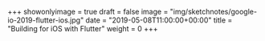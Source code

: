 +++
showonlyimage = true
draft = false
image = "img/sketchnotes/google-io-2019-flutter-ios.jpg"
date = "2019-05-08T11:00:00+00:00"
title = "Building for iOS with Flutter"
weight = 0
+++
